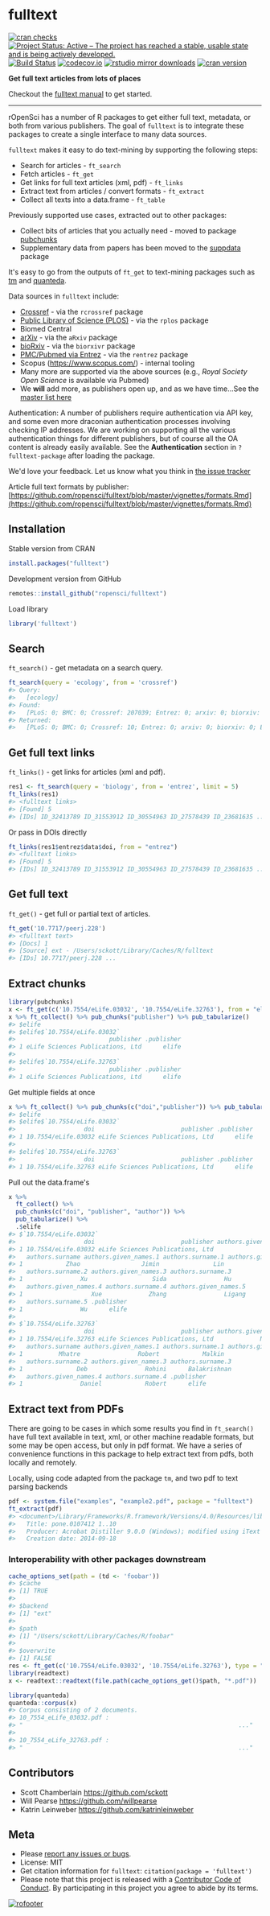 

fulltext
========

[![cran checks](https://cranchecks.info/badges/worst/fulltext)](https://cranchecks.info/pkgs/fulltext)
[![Project Status: Active – The project has reached a stable, usable state and is being actively developed.](https://www.repostatus.org/badges/latest/active.svg)](https://www.repostatus.org/#active)
[![Build Status](https://api.travis-ci.org/ropensci/fulltext.svg)](https://travis-ci.org/ropensci/fulltext)
[![codecov.io](https://codecov.io/github/ropensci/fulltext/coverage.svg?branch=master)](https://codecov.io/github/ropensci/fulltext?branch=master)
[![rstudio mirror downloads](https://cranlogs.r-pkg.org/badges/fulltext)](https://github.com/metacran/cranlogs.app)
[![cran version](https://www.r-pkg.org/badges/version/fulltext)](https://cran.r-project.org/package=fulltext)

__Get full text articles from lots of places__

Checkout the [fulltext manual](https://books.ropensci.org/fulltext/) to get started.

-----

rOpenSci has a number of R packages to get either full text, metadata, or both from various publishers. The goal of `fulltext` is to integrate these packages to create a single interface to many data sources.

`fulltext` makes it easy to do text-mining by supporting the following steps:

* Search for articles - `ft_search`
* Fetch articles - `ft_get`
* Get links for full text articles (xml, pdf) - `ft_links`
* Extract text from articles / convert formats - `ft_extract`
* Collect all texts into a data.frame - `ft_table`

Previously supported use cases, extracted out to other packages:

* Collect bits of articles that you actually need - moved to package [pubchunks][]
* Supplementary data from papers has been moved to the [suppdata][] package


It's easy to go from the outputs of `ft_get` to text-mining packages such as 
[tm](https://cran.r-project.org/package=tm) and 
[quanteda](https://cran.r-project.org/package=quanteda).

Data sources in `fulltext` include:

* [Crossref](https://www.crossref.org/) - via the `rcrossref` package
* [Public Library of Science (PLOS)](https://www.plos.org/) - via the `rplos` package
* Biomed Central
* [arXiv](https://arxiv.org) - via the `aRxiv` package
* [bioRxiv](https://biorxiv.org/) - via the `biorxivr` package
* [PMC/Pubmed via Entrez](https://www.ncbi.nlm.nih.gov/) - via the `rentrez` package
* Scopus (https://www.scopus.com/) - internal tooling
* Many more are supported via the above sources (e.g., _Royal Society Open Science_ is
available via Pubmed)
* We __will__ add more, as publishers open up, and as we have time...See the [master list here](https://github.com/ropensci/fulltext/issues/4#issuecomment-52376743)

Authentication: A number of publishers require authentication via API key, and some even more
draconian authentication processes involving checking IP addresses. We are working on supporting
all the various authentication things for different publishers, but of course all the OA content
is already easily available. See the **Authentication** section in `?fulltext-package` after 
loading the package.

We'd love your feedback. Let us know what you think in [the issue tracker](https://github.com/ropensci/fulltext/issues)

Article full text formats by publisher:  [https://github.com/ropensci/fulltext/blob/master/vignettes/formats.Rmd](https://github.com/ropensci/fulltext/blob/master/vignettes/formats.Rmd)


## Installation

Stable version from CRAN


```r
install.packages("fulltext")
```

Development version from GitHub


```r
remotes::install_github("ropensci/fulltext")
```

Load library


```r
library('fulltext')
```

## Search

`ft_search()` - get metadata on a search query.


```r
ft_search(query = 'ecology', from = 'crossref')
#> Query:
#>   [ecology] 
#> Found:
#>   [PLoS: 0; BMC: 0; Crossref: 207039; Entrez: 0; arxiv: 0; biorxiv: 0; Europe PMC: 0; Scopus: 0; Microsoft: 0] 
#> Returned:
#>   [PLoS: 0; BMC: 0; Crossref: 10; Entrez: 0; arxiv: 0; biorxiv: 0; Europe PMC: 0; Scopus: 0; Microsoft: 0]
```

## Get full text links

`ft_links()` - get links for articles (xml and pdf).


```r
res1 <- ft_search(query = 'biology', from = 'entrez', limit = 5)
ft_links(res1)
#> <fulltext links>
#> [Found] 5 
#> [IDs] ID_32413789 ID_31553912 ID_30554963 ID_27578439 ID_23681635 ...
```

Or pass in DOIs directly


```r
ft_links(res1$entrez$data$doi, from = "entrez")
#> <fulltext links>
#> [Found] 5 
#> [IDs] ID_32413789 ID_31553912 ID_30554963 ID_27578439 ID_23681635 ...
```

## Get full text

`ft_get()` - get full or partial text of articles.


```r
ft_get('10.7717/peerj.228')
#> <fulltext text>
#> [Docs] 1 
#> [Source] ext - /Users/sckott/Library/Caches/R/fulltext 
#> [IDs] 10.7717/peerj.228 ...
```

## Extract chunks


```r
library(pubchunks)
x <- ft_get(c('10.7554/eLife.03032', '10.7554/eLife.32763'), from = "elife")
x %>% ft_collect() %>% pub_chunks("publisher") %>% pub_tabularize()
#> $elife
#> $elife$`10.7554/eLife.03032`
#>                          publisher .publisher
#> 1 eLife Sciences Publications, Ltd      elife
#> 
#> $elife$`10.7554/eLife.32763`
#>                          publisher .publisher
#> 1 eLife Sciences Publications, Ltd      elife
```

Get multiple fields at once


```r
x %>% ft_collect() %>% pub_chunks(c("doi","publisher")) %>% pub_tabularize()
#> $elife
#> $elife$`10.7554/eLife.03032`
#>                   doi                        publisher .publisher
#> 1 10.7554/eLife.03032 eLife Sciences Publications, Ltd      elife
#> 
#> $elife$`10.7554/eLife.32763`
#>                   doi                        publisher .publisher
#> 1 10.7554/eLife.32763 eLife Sciences Publications, Ltd      elife
```

Pull out the data.frame's


```r
x %>%
  ft_collect() %>% 
  pub_chunks(c("doi", "publisher", "author")) %>%
  pub_tabularize() %>%
  .$elife
#> $`10.7554/eLife.03032`
#>                   doi                        publisher authors.given_names
#> 1 10.7554/eLife.03032 eLife Sciences Publications, Ltd                  Ya
#>   authors.surname authors.given_names.1 authors.surname.1 authors.given_names.2
#> 1            Zhao                 Jimin               Lin               Beiying
#>   authors.surname.2 authors.given_names.3 authors.surname.3
#> 1                Xu                  Sida                Hu
#>   authors.given_names.4 authors.surname.4 authors.given_names.5
#> 1                   Xue             Zhang                Ligang
#>   authors.surname.5 .publisher
#> 1                Wu      elife
#> 
#> $`10.7554/eLife.32763`
#>                   doi                        publisher authors.given_names
#> 1 10.7554/eLife.32763 eLife Sciences Publications, Ltd             Natasha
#>   authors.surname authors.given_names.1 authors.surname.1 authors.given_names.2
#> 1          Mhatre                Robert            Malkin                Rittik
#>   authors.surname.2 authors.given_names.3 authors.surname.3
#> 1               Deb                Rohini      Balakrishnan
#>   authors.given_names.4 authors.surname.4 .publisher
#> 1                Daniel            Robert      elife
```

## Extract text from PDFs

There are going to be cases in which some results you find in `ft_search()` have full text available in text, xml, or other machine readable formats, but some may be open access, but only in pdf format. We have a series of convenience functions in this package to help extract text from pdfs, both locally and remotely.

Locally, using code adapted from the package `tm`, and two pdf to text parsing backends


```r
pdf <- system.file("examples", "example2.pdf", package = "fulltext")
ft_extract(pdf)
#> <document>/Library/Frameworks/R.framework/Versions/4.0/Resources/library/fulltext/examples/example2.pdf
#>   Title: pone.0107412 1..10
#>   Producer: Acrobat Distiller 9.0.0 (Windows); modified using iText 5.0.3 (c) 1T3XT BVBA
#>   Creation date: 2014-09-18
```

### Interoperability with other packages downstream


```r
cache_options_set(path = (td <- 'foobar'))
#> $cache
#> [1] TRUE
#> 
#> $backend
#> [1] "ext"
#> 
#> $path
#> [1] "/Users/sckott/Library/Caches/R/foobar"
#> 
#> $overwrite
#> [1] FALSE
res <- ft_get(c('10.7554/eLife.03032', '10.7554/eLife.32763'), type = "pdf")
library(readtext)
x <- readtext::readtext(file.path(cache_options_get()$path, "*.pdf"))
```


```r
library(quanteda)
quanteda::corpus(x)
#> Corpus consisting of 2 documents.
#> 10_7554_eLife_03032.pdf :
#> "                                                            ..."
#> 
#> 10_7554_eLife_32763.pdf :
#> "                                                            ..."
```

## Contributors

* Scott Chamberlain <https://github.com/sckott>
* Will Pearse <https://github.com/willpearse>
* Katrin Leinweber <https://github.com/katrinleinweber>

## Meta

* Please [report any issues or bugs](https://github.com/ropensci/fulltext/issues).
* License: MIT
* Get citation information for `fulltext`: `citation(package = 'fulltext')`
* Please note that this project is released with a [Contributor Code of Conduct][coc].
By participating in this project you agree to abide by its terms.

[![rofooter](https://ropensci.org/public_images/github_footer.png)](https://ropensci.org)

[suppdata]: https://github.com/ropensci/suppdata
[pubchunks]: https://github.com/ropensci/pubchunks
[coc]: https://github.com/ropensci/fulltext/blob/master/CODE_OF_CONDUCT.md
